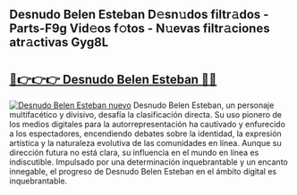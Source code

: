 ## Desnudo Belen Esteban D𝚎sn𝚞dos filtr𝚊dos - Parts-F9g Vid𝚎os f𝚘tos - N𝚞evas filtr𝚊ciones atr𝚊ctivas Gyg8L

# <h2><a href="http://mb8g9v.tromn.icu/?c=Desnudo+Belen+Esteban">🔗👉👉👉 Desnudo Belen Esteban 🔗🔗</a></h2>

[![Desnudo Belen Esteban nuevo](https://i.imgur.com/pEAQMta.gif)](http://mb8g9v.tromn.icu/?c=Desnudo+Belen+Esteban)
Desnudo Belen Esteban, un personaje multifacético y divisivo, desafía la clasificación directa. Su uso pionero de los medios digitales para la autorrepresentación ha cautivado y enfurecido a los espectadores, encendiendo debates sobre la identidad, la expresión artística y la naturaleza evolutiva de las comunidades en línea. Aunque su dirección futura no está clara, su influencia en el mundo en línea es indiscutible. Impulsado por una determinación inquebrantable y un encanto innegable, el progreso de Desnudo Belen Esteban en el ámbito digital es inquebrantable.
